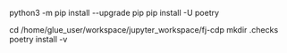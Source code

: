 python3 -m pip install --upgrade pip
pip install -U poetry



cd /home/glue_user/workspace/jupyter_workspace/fj-cdp
mkdir .checks
poetry install -v